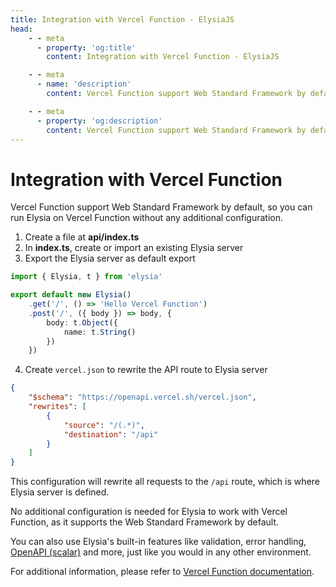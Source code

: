 ```yaml
---
title: Integration with Vercel Function - ElysiaJS
head:
    - - meta
      - property: 'og:title'
        content: Integration with Vercel Function - ElysiaJS

    - - meta
      - name: 'description'
        content: Vercel Function support Web Standard Framework by default, so you can run Elysia on Vercel Function without any additional configuration.

    - - meta
      - property: 'og:description'
        content: Vercel Function support Web Standard Framework by default, so you can run Elysia on Vercel Function without any additional configuration.
---
```


# Integration with Vercel Function

Vercel Function support Web Standard Framework by default, so you can run Elysia on Vercel Function without any additional configuration.

1. Create a file at **api/index.ts**
2. In **index.ts**, create or import an existing Elysia server
3. Export the Elysia server as default export

```typescript
import { Elysia, t } from 'elysia'

export default new Elysia()
    .get('/', () => 'Hello Vercel Function')
    .post('/', ({ body }) => body, {
        body: t.Object({
            name: t.String()
        })
    })
```

4. Create `vercel.json` to rewrite the API route to Elysia server

```json
{
    "$schema": "https://openapi.vercel.sh/vercel.json",
    "rewrites": [
		{
			"source": "/(.*)",
			"destination": "/api"
		}
    ]
}
```

This configuration will rewrite all requests to the `/api` route, which is where Elysia server is defined.

No additional configuration is needed for Elysia to work with Vercel Function, as it supports the Web Standard Framework by default.

You can also use Elysia's built-in features like validation, error handling, [OpenAPI (scalar)](/plugins/swagger.html) and more, just like you would in any other environment.

For additional information, please refer to [Vercel Function documentation](https://vercel.com/docs/functions?framework=other).
